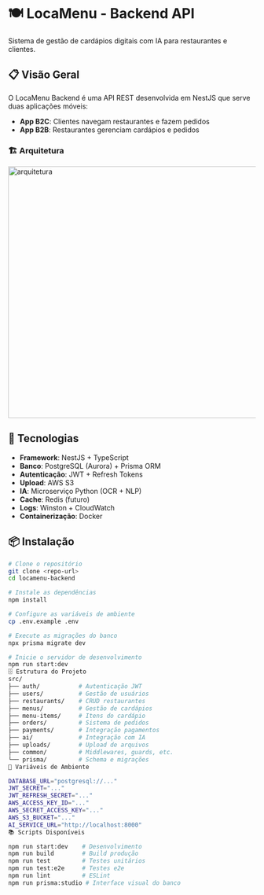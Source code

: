 # 🍽️ LocaMenu - Backend API

Sistema de gestão de cardápios digitais com IA para restaurantes e clientes.

## 📋 Visão Geral

O LocaMenu Backend é uma API REST desenvolvida em NestJS que serve duas aplicações móveis:
- **App B2C**: Clientes navegam restaurantes e fazem pedidos
- **App B2B**: Restaurantes gerenciam cardápios e pedidos

### 🏗️ Arquitetura
<img width="760" height="512" alt="arquitetura" src="https://github.com/user-attachments/assets/55b105bc-413d-41c8-9f3b-fa836333b212" />

## 🚀 Tecnologias

- **Framework**: NestJS + TypeScript
- **Banco**: PostgreSQL (Aurora) + Prisma ORM
- **Autenticação**: JWT + Refresh Tokens
- **Upload**: AWS S3
- **IA**: Microserviço Python (OCR + NLP)
- **Cache**: Redis (futuro)
- **Logs**: Winston + CloudWatch
- **Containerização**: Docker

## 📦 Instalação

```bash
# Clone o repositório
git clone <repo-url>
cd locamenu-backend

# Instale as dependências
npm install

# Configure as variáveis de ambiente
cp .env.example .env

# Execute as migrações do banco
npx prisma migrate dev

# Inicie o servidor de desenvolvimento
npm run start:dev
🗄️ Estrutura do Projeto
src/
├── auth/           # Autenticação JWT
├── users/          # Gestão de usuários
├── restaurants/    # CRUD restaurantes
├── menus/          # Gestão de cardápios
├── menu-items/     # Itens do cardápio
├── orders/         # Sistema de pedidos
├── payments/       # Integração pagamentos
├── ai/             # Integração com IA
├── uploads/        # Upload de arquivos
├── common/         # Middlewares, guards, etc.
└── prisma/         # Schema e migrações
🔐 Variáveis de Ambiente

DATABASE_URL="postgresql://..."
JWT_SECRET="..."
JWT_REFRESH_SECRET="..."
AWS_ACCESS_KEY_ID="..."
AWS_SECRET_ACCESS_KEY="..."
AWS_S3_BUCKET="..."
AI_SERVICE_URL="http://localhost:8000"
📚 Scripts Disponíveis

npm run start:dev    # Desenvolvimento
npm run build        # Build produção
npm run test         # Testes unitários
npm run test:e2e     # Testes e2e
npm run lint         # ESLint
npm run prisma:studio # Interface visual do banco
